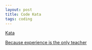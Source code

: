 ```yaml
---
layout: post
title: Code Kata
tags: coding
---
```


[Kata](http://www.wikiwand.com/en/Kata)

[Because experience is the only teacher](http://codekata.com/)